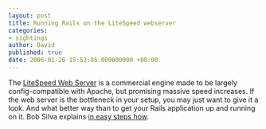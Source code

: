 ```yaml
---
layout: post
title: Running Rails on the LiteSpeed webserver
categories:
- sightings
author: David
published: true
date: 2006-01-26 15:52:05.000000000 +00:00
---
```

<p>The <a href="http://www.litespeedtech.com/">LiteSpeed Web Server</a> is a commercial engine made to be largely config-compatible with Apache, but promising massive speed increases. If the web server is the bottleneck in your setup, you may just want to give it a look. And what better way than to get your Rails application up and running on it. Bob Silva explains <a href="http://www.railtie.net/articles/2006/01/21/up-and-running-in-the-speed-of-light">in easy steps how</a>.</p>